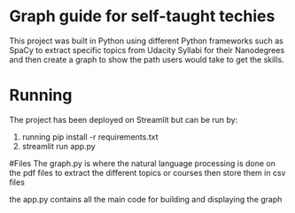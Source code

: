 # Graph guide for self-taught techies
This project was built in Python using different Python frameworks such as SpaCy to extract specific topics from  Udacity 
Syllabi for their Nanodegrees and then create a graph to show the path users would take to get the skills. 

# Running
The project has been deployed on Streamlit but can be run by:
1. running pip install -r requirements.txt
2. streamlit run app.py

#Files
The graph.py is where the natural language processing is done on the pdf files to extract the different topics or courses then store them in csv files

the app.py contains all the main code for building and displaying the graph
